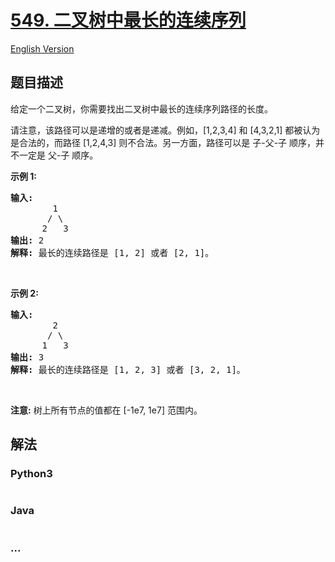 # [549. 二叉树中最长的连续序列](https://leetcode-cn.com/problems/binary-tree-longest-consecutive-sequence-ii)

[English Version](https://cdn.jsdelivr.net/gh/doocs/leetcode@main/solution/0500-0599/0549.Binary%20Tree%20Longest%20Consecutive%20Sequence%20II/README_EN.md)

## 题目描述

<!-- 这里写题目描述 -->

<p>给定一个二叉树，你需要找出二叉树中最长的连续序列路径的长度。</p>

<p>请注意，该路径可以是递增的或者是递减。例如，[1,2,3,4] 和 [4,3,2,1] 都被认为是合法的，而路径 [1,2,4,3] 则不合法。另一方面，路径可以是 子-父-子 顺序，并不一定是 父-子 顺序。</p>

<p><strong>示例 1:</strong></p>

<pre><strong>输入:</strong>
        1
       / \
      2   3
<strong>输出:</strong> 2
<strong>解释:</strong> 最长的连续路径是 [1, 2] 或者 [2, 1]。
</pre>

<p>&nbsp;</p>

<p><strong>示例 2:</strong></p>

<pre><strong>输入:</strong>
        2
       / \
      1   3
<strong>输出:</strong> 3
<strong>解释:</strong> 最长的连续路径是 [1, 2, 3] 或者 [3, 2, 1]。
</pre>

<p>&nbsp;</p>

<p><strong>注意:</strong> 树上所有节点的值都在 [-1e7, 1e7] 范围内。</p>


## 解法

<!-- 这里可写通用的实现逻辑 -->

<!-- tabs:start -->

### **Python3**

<!-- 这里可写当前语言的特殊实现逻辑 -->

```python

```

### **Java**

<!-- 这里可写当前语言的特殊实现逻辑 -->

```java

```

### **...**

```

```

<!-- tabs:end -->
